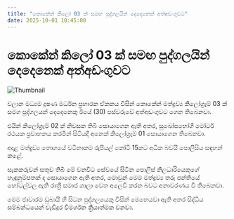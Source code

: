 ```yaml
---
title: "කොකේන් ක‍ිලෝ 03 ක් සමඟ පුද්ගලයින් දෙදෙනෙක් අත්අඩංගුවට"
date: 2025-10-01 10:45:00
---
```


# කොකේන් ක‍ිලෝ 03 ක් සමඟ පුද්ගලයින් දෙදෙනෙක් අත්අඩංගුවට

![Thumbnail](https://helakuru.sgp1.cdn.digitaloceanspaces.com/esana/images/lib/arrested2[1].jpg)

වලාන මධ්‍යම දූෂණ මර්ධන ප්‍රහාරක ඒකකය විසින් කොකේන් මත්ද්‍රව්‍ය කිලෝග්‍රෑම් 03 ක් සමග පුද්ගලයන් දෙදෙනෙකු ඊයේ (30) පස්වරුවේ අත්අඩංගුවට ගෙන තිබෙනවා.

එයින් කිලෝග්‍රෑම් 02 ක් නිවසක තිබී සොයාගෙන ඇති අතර, සුඛෝපභෝගී මෝටර් රථයක ප්‍රවාහනය කරමින් සිටියදී අනෙක් කිලෝග්‍රෑම් 01 සොයාගෙන තිබෙනවා.

අදාළ මත්ද්‍රව්‍ය තොගයේ වටිනාකම රුපියල් කෝටි 15කට අධික බවයි පොලීසිය සඳහන් කළේ.

සැකකරුවන් සතුව තිබී මේ වනවිට සේවයේ සිටින පොලිස් නිලධාරියෙකුගේ හැඳුනුම්පතක් ද සොයාගෙන ඇති අතර, මොවුන් මෙම මත්ද්‍රව්‍ය තරු පන්තියේ හෝටල්වල ඇති රාත්‍රී සමාජ ශාලා වෙත අලෙවි කරන බවට අනාවරණය වී තිබෙනවා.

මෙම ජාවාරම ඩුබායි හි සිටන පුද්ගලයෙකු විසින් මෙහෙයවා ඇති අතර සිද්ධිය සම්බන්ධයෙන් වැඩිදුර විමර්ශන ක්‍රියාත්මක වනවා.


